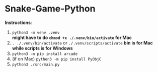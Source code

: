 # Snake-Game-Python
**Instructions**: 
1. `python3 -m venv .venv`  
**might have to do `chmod +x ./.venv/bin/activate` for Mac**
2. `. ./.venv/bin/activate` or `./.venv/scripts/activate` 
**bin is for Mac while scripts is for Windows**
3. `python3 -m pip install arcade`
4. (if on Mac) `python3 -m pip install PyObjC`
5. `python3 ./src/main.py`